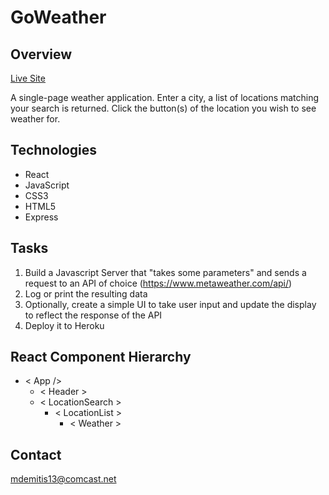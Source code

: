 # GoWeather

## Overview

[Live Site](https://go-nimbly-weather-app.herokuapp.com/#/)

A single-page weather application.
Enter a city, a list of locations matching your search is returned.
Click the button(s) of the location you wish to see weather for.

## Technologies

* React
* JavaScript
* CSS3
* HTML5
* Express

## Tasks

1.  Build a Javascript Server that "takes some parameters" and sends a request to an API of choice (https://www.metaweather.com/api/)
2.  Log or print the resulting data
3.  Optionally, create a simple UI to take user input and update the display to reflect the response of the API
4.  Deploy it to Heroku

## React Component Hierarchy

* < App />
    * < Header >
    * < LocationSearch >
      * < LocationList >
        * < Weather >

## Contact

mdemitis13@comcast.net
